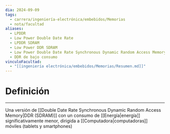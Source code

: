 ```yaml
---
dia: 2024-09-09
tags:
  - carrera/ingeniería-electrónica/embebidos/Memorias
  - nota/facultad
aliases:
  - LPDDR
  - Low Power Double Date Rate
  - LPDDR SDRAM
  - Low Power DDR SDRAM
  - Low Power Double Date Rate Synchronous Dynamic Random Access Memory
  - DDR de bajo consumo
vinculoFacultad:
  - "[[ingeniería electrónica/embebidos/Memorias/Resumen.md]]"
---
```

# Definición
---
Una versión de [[Double Date Rate Synchronous Dynamic Random Access Memory|DDR (SDRAM)]] con un consumo de [[Energía|energía]] significativamente menor, dirigida a [[Computadora|computadoras]] móviles (tablets y smartphones)